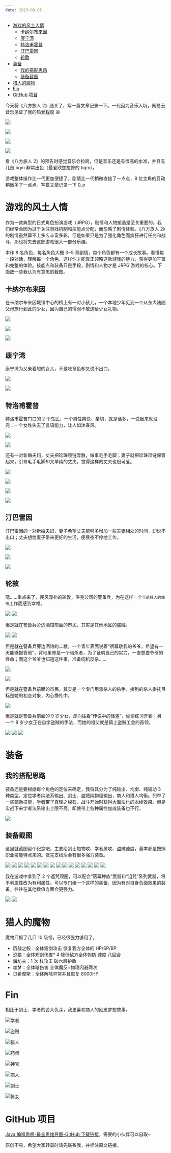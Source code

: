 ```yaml
---
date: 2023-03-05
---
```


- [游戏的风土人情](#游戏的风土人情)
  - [卡纳尔布来因](#卡纳尔布来因)
  - [康宁湾](#康宁湾)
  - [特洛甫霍普](#特洛甫霍普)
  - [汀巴雷因](#汀巴雷因)
  - [轮敦](#轮敦)
- [装备](#装备)
  - [我的搭配思路](#我的搭配思路)
  - [装备截图](#装备截图)
- [猎人的魔物](#猎人的魔物)
- [Fin](#fin)
- [GitHub 项目](#github-项目)

今天将《八方旅人 2》通关了，写一篇文章记录一下。一代因为音乐入坑，网易云音乐见证了我的热爱程度 😆

![](http://yano.oss-cn-beijing.aliyuncs.com/blog/20211229231236.png?x-oss-process=image/resize,h_600)

![](http://yano.oss-cn-beijing.aliyuncs.com/blog/20211229231247.png?x-oss-process=image/resize,h_600)

![](http://yano.oss-cn-beijing.aliyuncs.com/blog/20211229231256.png?x-oss-process=image/resize,h_600)

![](http://yano.oss-cn-beijing.aliyuncs.com/blog/20211229231305.png?x-oss-process=image/resize,h_600)

看《八方旅人 2》的预告时感觉音乐会拉跨，但是音乐还是有很高的水准，并且有几首 bgm 非常出色（最爱欧兹拉修的 bgm）。

游戏整体操作比一代更加便捷了，剧情比一代稍微直接了一点点，8 位主角的互动稍微多了一点点。写篇文章记录一下 0_o

# 游戏的风土人情

作为一款典型的日式角色扮演游戏（JRPG），剧情和人物塑造是至关重要的。我们经常会因为过于关注游戏机制和技能点分配，而忽略了剧情体验。《八方旅人 2》的剧情虽然算不上多么丰富多彩，但是如果只是为了强化角色而疯狂进行任务和战斗，那也将失去这部游戏很大一部分乐趣。

本作 8 名角色，每名角色大概 3~5 章剧情，每个角色都有一个成长故事。看懂每一段对话，理解每一个角色，这样你才能真正领略这款游戏的魅力，获得更加丰富和完整的体验。技能点和装备只是手段，剧情和人物才是 JRPG 游戏的核心。下面放一些我认为有意思的截图。

## 卡纳尔布来因

在卡纳尔布来因城镇中心的桥上有一对小孩儿，一个本地少年见到一个从东大陆随父母旅行到此的少女，因为自己的懦弱不敢送给少女礼物。

![](http://yano.oss-cn-beijing.aliyuncs.com/blog/2023-03-05-20-23-36.jpg?x-oss-process=image/resize,h_400)

![](http://yano.oss-cn-beijing.aliyuncs.com/blog/2023-03-05-20-23-42.jpg?x-oss-process=image/resize,h_400)

![](http://yano.oss-cn-beijing.aliyuncs.com/blog/2023-03-05-20-23-46.jpg?x-oss-process=image/resize,h_400)

## 康宁湾

康宁湾为父亲着想的女儿，不爱吃章鱼却又说不出口。

![](http://yano.oss-cn-beijing.aliyuncs.com/blog/2023-03-05-20-26-31.jpg?x-oss-process=image/resize,h_400)

![](http://yano.oss-cn-beijing.aliyuncs.com/blog/2023-03-05-20-26-20.jpg?x-oss-process=image/resize,h_400)

## 特洛甫霍普

特洛甫霍普门口的 2 个岛民，一个男性爽快、亲切，就是话多，一说起来就没完；一个女性失去了言语能力，让人如沐春风。

![](http://yano.oss-cn-beijing.aliyuncs.com/blog/2023-03-05-20-27-21.jpg?x-oss-process=image/resize,h_400)

![](http://yano.oss-cn-beijing.aliyuncs.com/blog/2023-03-05-20-27-26.jpg?x-oss-process=image/resize,h_400)

还有一对新婚夫妇，丈夫把珍珠项链弄散，做事毛手毛脚；妻子就把珍珠项链保管起来，引导毛手毛脚却又单纯的丈夫，觉得这样的丈夫也很可爱。

![](http://yano.oss-cn-beijing.aliyuncs.com/blog/2023-03-05-20-28-02.jpg?x-oss-process=image/resize,h_400)

![](http://yano.oss-cn-beijing.aliyuncs.com/blog/2023-03-05-20-27-57.jpg?x-oss-process=image/resize,h_400)

![](http://yano.oss-cn-beijing.aliyuncs.com/blog/2023-03-05-20-28-10.jpg?x-oss-process=image/resize,h_400)

![](http://yano.oss-cn-beijing.aliyuncs.com/blog/2023-03-05-20-28-14.jpg?x-oss-process=image/resize,h_400)

## 汀巴雷因

汀巴雷因的一对新婚夫妇，妻子希望丈夫能够多增加一些夫妻相处的时间，却说不出口；丈夫想给妻子带来更好的生活，便昼夜不停地工作。

![](http://yano.oss-cn-beijing.aliyuncs.com/blog/2023-03-05-20-28-46.jpg?x-oss-process=image/resize,h_400)

![](http://yano.oss-cn-beijing.aliyuncs.com/blog/2023-03-05-20-28-54.jpg?x-oss-process=image/resize,h_400)

![](http://yano.oss-cn-beijing.aliyuncs.com/blog/2023-03-05-20-28-59.jpg?x-oss-process=image/resize,h_400)

## 轮敦

嗯……重点来了，民风淳朴的轮敦，洛克公司的警备兵，为在这样一个`全是好人的城市`工作而感到幸福。

![](http://yano.oss-cn-beijing.aliyuncs.com/blog/2023030518254900.jpg?x-oss-process=image/resize,h_400)
![](http://yano.oss-cn-beijing.aliyuncs.com/blog/2023030518255900.jpg?x-oss-process=image/resize,h_400)

但是就在警备兵旁边酒馆前面的市民，其实是其他地区的盗贼。

![](http://yano.oss-cn-beijing.aliyuncs.com/blog/2023030518260600.jpg?x-oss-process=image/resize,h_400)
![](http://yano.oss-cn-beijing.aliyuncs.com/blog/2023030518261700.jpg?x-oss-process=image/resize,h_400)

但是就在警备兵旁边酒馆的二楼，一个青年表面说着“很尊敬我的爷爷，希望有一天能够报答他”，背地里却是一个暗杀者，为了证明自己的实力，一直想要爷爷的性命；而这个爷爷也知道这件事，准备伺机反杀……

![](http://yano.oss-cn-beijing.aliyuncs.com/blog/2023030518262900.jpg?x-oss-process=image/resize,h_400)

![](http://yano.oss-cn-beijing.aliyuncs.com/blog/2023030518263300.jpg?x-oss-process=image/resize,h_400)

但是就在警备兵前面的市民，其实是一个专门用毒杀人的杀手，接到的杀人委托目标是她的初恋对象，内心挣扎中。

![](http://yano.oss-cn-beijing.aliyuncs.com/blog/2023030518271700.jpg?x-oss-process=image/resize,h_400)

但是就是警备兵前面的 9 岁少女，却向往着“传说中的怪盗”，偷偷练习开锁；另一个 8 岁少女正在自学盗贼的手法，而她的祖父就是镇上盗贼工会的首领。

![](http://yano.oss-cn-beijing.aliyuncs.com/blog/2023030518273300.jpg?x-oss-process=image/resize,h_400)
![](http://yano.oss-cn-beijing.aliyuncs.com/blog/2023030518274400.jpg?x-oss-process=image/resize,h_400)
![](http://yano.oss-cn-beijing.aliyuncs.com/blog/2023030518281600.jpg?x-oss-process=image/resize,h_400)

# 装备

## 我的搭配思路

装备还是要根据每个角色的定位来确定，我将其分为了纯输出、均衡、纯辅助 3 种类型，定位学者纯法系输出、剑士、盗贼纯物理输出，商人和猎人均衡。列举了一些辅助技能，学者带了真理之秘石，战斗开始时获得大魔法化的永续效果。但是实战下来学者法系输出上限不高，即使带上各种属性加成装备也不行。

![](http://yano.oss-cn-beijing.aliyuncs.com/blog/2023-03-05-20-59-36.png?x-oss-process=image/resize,h_400)

## 装备截图

这里就截图留个纪念吧，主要给剑士加物攻、学者属攻、盗贼速度，基本都是按照职业技能特点来的。做完支线后会有很多强力装备。

![](http://yano.oss-cn-beijing.aliyuncs.com/blog/2023030518192500.jpg?x-oss-process=image/resize,h_400)
![](http://yano.oss-cn-beijing.aliyuncs.com/blog/2023030518193300.jpg?x-oss-process=image/resize,h_400)
![](http://yano.oss-cn-beijing.aliyuncs.com/blog/2023030518193500.jpg?x-oss-process=image/resize,h_400)
![](http://yano.oss-cn-beijing.aliyuncs.com/blog/2023030518193600.jpg?x-oss-process=image/resize,h_400)
![](http://yano.oss-cn-beijing.aliyuncs.com/blog/2023030518193800.jpg?x-oss-process=image/resize,h_400)
![](http://yano.oss-cn-beijing.aliyuncs.com/blog/2023030518193900.jpg?x-oss-process=image/resize,h_400)
![](http://yano.oss-cn-beijing.aliyuncs.com/blog/2023030518194000.jpg?x-oss-process=image/resize,h_400)
![](http://yano.oss-cn-beijing.aliyuncs.com/blog/2023030518194100.jpg?x-oss-process=image/resize,h_400)
![](http://yano.oss-cn-beijing.aliyuncs.com/blog/2023030518194600.jpg?x-oss-process=image/resize,h_400)
![](http://yano.oss-cn-beijing.aliyuncs.com/blog/2023030518194800.jpg?x-oss-process=image/resize,h_400)
![](http://yano.oss-cn-beijing.aliyuncs.com/blog/2023030518194900.jpg?x-oss-process=image/resize,h_400)
![](http://yano.oss-cn-beijing.aliyuncs.com/blog/2023030518195000.jpg?x-oss-process=image/resize,h_400)
![](http://yano.oss-cn-beijing.aliyuncs.com/blog/2023030518195100.jpg?x-oss-process=image/resize,h_400)
![](http://yano.oss-cn-beijing.aliyuncs.com/blog/2023030518195200.jpg?x-oss-process=image/resize,h_400)
![](http://yano.oss-cn-beijing.aliyuncs.com/blog/2023030518195400.jpg?x-oss-process=image/resize,h_400)
![](http://yano.oss-cn-beijing.aliyuncs.com/blog/2023030518195500.jpg?x-oss-process=image/resize,h_400)

我在游戏中拿到了 2 个返咒项圈，可以配合“落幕种族”武器和“诅咒”系列武器，将不利属性改为有利属性。可以专门组一个这样的装备，因为有对自身负面效果的装备，往往在其他数值方面会更强力。

![](http://yano.oss-cn-beijing.aliyuncs.com/blog/2023030518230800.jpg?x-oss-process=image/resize,h_400)
![](http://yano.oss-cn-beijing.aliyuncs.com/blog/2023030518231400.jpg?x-oss-process=image/resize,h_400)

# 猎人的魔物

魔物只抓了几只 10 级怪，已经很强力够用了。

- 历战之鲛：全体短剑攻击 恢复我方全体的 HP/SP/BP
- 恐狼：全体短剑伤害* 4 降低敌方全体物防 速度 八回合
- 海坊主：1 次 杖攻击 破六层护盾
- 噬梦：全体暗伤害 全体魔反+物理闪避两次
- 贝希摩斯：全体解除异常并且恢复 8000HP

# Fin

相比于剑士、学者的苦大仇深，我更喜欢商人的励志梦想故事。

![学者](http://yano.oss-cn-beijing.aliyuncs.com/blog/2023-03-05-20-15-07.jpg?x-oss-process=image/resize,h_400)

![盗贼](http://yano.oss-cn-beijing.aliyuncs.com/blog/2023-03-05-20-15-50.jpg?x-oss-process=image/resize,h_400)

![猎人](http://yano.oss-cn-beijing.aliyuncs.com/blog/2023-03-05-20-15-56.jpg?x-oss-process=image/resize,h_400)

![药师](http://yano.oss-cn-beijing.aliyuncs.com/blog/2023-03-05-20-16-12.jpg?x-oss-process=image/resize,h_400)

![神官](http://yano.oss-cn-beijing.aliyuncs.com/blog/2023-03-05-20-16-17.jpg?x-oss-process=image/resize,h_400)

![商人](http://yano.oss-cn-beijing.aliyuncs.com/blog/2023-03-05-20-16-21.jpg?x-oss-process=image/resize,h_400)

![剑士](http://yano.oss-cn-beijing.aliyuncs.com/blog/2023-03-05-20-16-26.jpg?x-oss-process=image/resize,h_400)

![舞女](http://yano.oss-cn-beijing.aliyuncs.com/blog/2023-03-05-20-16-31.jpg?x-oss-process=image/resize,h_400)

# GitHub 项目

[Java 编程思想-最全思维导图-GitHub 下载链接](https://github.com/LjyYano/Thinking_in_Java_MindMapping)，需要的小伙伴可以自取~

原创不易，希望大家转载时请先联系我，并标注原文链接。